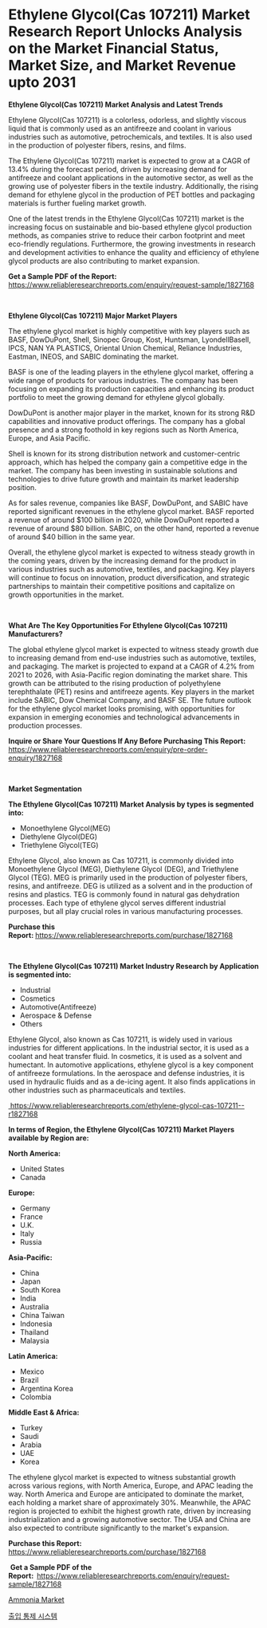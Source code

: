 <p><h1>Ethylene Glycol(Cas 107211) Market Research Report Unlocks Analysis on the Market Financial Status, Market Size, and Market Revenue upto 2031</h1></p><p><strong>Ethylene Glycol(Cas 107211) Market Analysis and Latest Trends</strong></p>
<p><p>Ethylene Glycol(Cas 107211) is a colorless, odorless, and slightly viscous liquid that is commonly used as an antifreeze and coolant in various industries such as automotive, petrochemicals, and textiles. It is also used in the production of polyester fibers, resins, and films.</p><p>The Ethylene Glycol(Cas 107211) market is expected to grow at a CAGR of 13.4% during the forecast period, driven by increasing demand for antifreeze and coolant applications in the automotive sector, as well as the growing use of polyester fibers in the textile industry. Additionally, the rising demand for ethylene glycol in the production of PET bottles and packaging materials is further fueling market growth.</p><p>One of the latest trends in the Ethylene Glycol(Cas 107211) market is the increasing focus on sustainable and bio-based ethylene glycol production methods, as companies strive to reduce their carbon footprint and meet eco-friendly regulations. Furthermore, the growing investments in research and development activities to enhance the quality and efficiency of ethylene glycol products are also contributing to market expansion.</p></p>
<p><strong>Get a Sample PDF of the Report:&nbsp;</strong> <a href="https://www.reliableresearchreports.com/enquiry/request-sample/1827168">https://www.reliableresearchreports.com/enquiry/request-sample/1827168</a></p>
<p>&nbsp;</p>
<p><strong>Ethylene Glycol(Cas 107211) Major Market Players</strong></p>
<p><p>The ethylene glycol market is highly competitive with key players such as BASF, DowDuPont, Shell, Sinopec Group, Kost, Huntsman, LyondellBasell, IPCS, NAN YA PLASTICS, Oriental Union Chemical, Reliance Industries, Eastman, INEOS, and SABIC dominating the market.</p><p>BASF is one of the leading players in the ethylene glycol market, offering a wide range of products for various industries. The company has been focusing on expanding its production capacities and enhancing its product portfolio to meet the growing demand for ethylene glycol globally.</p><p>DowDuPont is another major player in the market, known for its strong R&D capabilities and innovative product offerings. The company has a global presence and a strong foothold in key regions such as North America, Europe, and Asia Pacific.</p><p>Shell is known for its strong distribution network and customer-centric approach, which has helped the company gain a competitive edge in the market. The company has been investing in sustainable solutions and technologies to drive future growth and maintain its market leadership position.</p><p>As for sales revenue, companies like BASF, DowDuPont, and SABIC have reported significant revenues in the ethylene glycol market. BASF reported a revenue of around $100 billion in 2020, while DowDuPont reported a revenue of around $80 billion. SABIC, on the other hand, reported a revenue of around $40 billion in the same year.</p><p>Overall, the ethylene glycol market is expected to witness steady growth in the coming years, driven by the increasing demand for the product in various industries such as automotive, textiles, and packaging. Key players will continue to focus on innovation, product diversification, and strategic partnerships to maintain their competitive positions and capitalize on growth opportunities in the market.</p></p>
<p>&nbsp;</p>
<p><strong>What Are The Key Opportunities For Ethylene Glycol(Cas 107211) Manufacturers?</strong></p>
<p><p>The global ethylene glycol market is expected to witness steady growth due to increasing demand from end-use industries such as automotive, textiles, and packaging. The market is projected to expand at a CAGR of 4.2% from 2021 to 2026, with Asia-Pacific region dominating the market share. This growth can be attributed to the rising production of polyethylene terephthalate (PET) resins and antifreeze agents. Key players in the market include SABIC, Dow Chemical Company, and BASF SE. The future outlook for the ethylene glycol market looks promising, with opportunities for expansion in emerging economies and technological advancements in production processes.</p></p>
<p><strong>Inquire or Share Your Questions If Any Before Purchasing This Report:</strong> <a href="https://www.reliableresearchreports.com/enquiry/pre-order-enquiry/1827168">https://www.reliableresearchreports.com/enquiry/pre-order-enquiry/1827168</a></p>
<p>&nbsp;</p>
<p><strong>Market Segmentation</strong></p>
<p><strong>The Ethylene Glycol(Cas 107211) Market Analysis by types is segmented into:</strong></p>
<p><ul><li>Monoethylene Glycol(MEG)</li><li>Diethylene Glycol(DEG)</li><li>Triethylene Glycol(TEG)</li></ul></p>
<p><p>Ethylene Glycol, also known as Cas 107211, is commonly divided into Monoethylene Glycol (MEG), Diethylene Glycol (DEG), and Triethylene Glycol (TEG). MEG is primarily used in the production of polyester fibers, resins, and antifreeze. DEG is utilized as a solvent and in the production of resins and plastics. TEG is commonly found in natural gas dehydration processes. Each type of ethylene glycol serves different industrial purposes, but all play crucial roles in various manufacturing processes.</p></p>
<p><strong>Purchase this Report:&nbsp;</strong><a href="https://www.reliableresearchreports.com/purchase/1827168">https://www.reliableresearchreports.com/purchase/1827168</a></p>
<p>&nbsp;</p>
<p><strong>The Ethylene Glycol(Cas 107211) Market Industry Research by Application is segmented into:</strong></p>
<p><ul><li>Industrial</li><li>Cosmetics</li><li>Automotive(Antifreeze)</li><li>Aerospace & Defense</li><li>Others</li></ul></p>
<p><p>Ethylene Glycol, also known as Cas 107211, is widely used in various industries for different applications. In the industrial sector, it is used as a coolant and heat transfer fluid. In cosmetics, it is used as a solvent and humectant. In automotive applications, ethylene glycol is a key component of antifreeze formulations. In the aerospace and defense industries, it is used in hydraulic fluids and as a de-icing agent. It also finds applications in other industries such as pharmaceuticals and textiles.</p></p>
<p><a href="https://www.reliableresearchreports.com/ethylene-glycol-cas-107211--r1827168">&nbsp;https://www.reliableresearchreports.com/ethylene-glycol-cas-107211--r1827168</a></p>
<p><strong>In terms of Region, the Ethylene Glycol(Cas 107211) Market Players available by Region are:</strong></p>
<p>
    <p> <strong> North America: </strong>
        <ul>
            <li>United States</li>
            <li>Canada</li>
        </ul>
        </p> 
    <p> <strong> Europe: </strong>
        <ul>
            <li>Germany</li>
            <li>France</li>
            <li>U.K.</li>
            <li>Italy</li>
            <li>Russia</li>
        </ul>
        </p> 
    <p> <strong> Asia-Pacific: </strong>
        <ul>
            <li>China</li>
            <li>Japan</li>
            <li>South Korea</li>
            <li>India</li>
            <li>Australia</li>
            <li>China Taiwan</li>
            <li>Indonesia</li>
            <li>Thailand</li>
            <li>Malaysia</li>
        </ul>
        </p> 
    <p> <strong> Latin America: </strong>
        <ul>
            <li>Mexico</li>
            <li>Brazil</li>
            <li>Argentina Korea</li>
            <li>Colombia</li>
        </ul>
        </p> 
    <p> <strong> Middle East & Africa: </strong>
        <ul>
            <li>Turkey</li>
            <li>Saudi</li>
            <li>Arabia</li>
            <li>UAE</li>
            <li>Korea</li>
        </ul>
    </p>
    </p>
<p><p>The ethylene glycol market is expected to witness substantial growth across various regions, with North America, Europe, and APAC leading the way. North America and Europe are anticipated to dominate the market, each holding a market share of approximately 30%. Meanwhile, the APAC region is projected to exhibit the highest growth rate, driven by increasing industrialization and a growing automotive sector. The USA and China are also expected to contribute significantly to the market's expansion.</p></p>
<p><strong>Purchase this Report: </strong><a href="https://www.reliableresearchreports.com/purchase/1827168">https://www.reliableresearchreports.com/purchase/1827168</a></p>
<p>&nbsp;<strong>Get a Sample PDF of the Report:&nbsp;&nbsp;</strong><a href="https://www.reliableresearchreports.com/enquiry/request-sample/1827168">https://www.reliableresearchreports.com/enquiry/request-sample/1827168</a></p>
<p><strong></strong></p>
<p><p><a href="https://medium.com/@mdmasty/ammonia-market-a-global-and-regional-analysis-focus-on-region-country-level-analysis-and-e87b3316f889">Ammonia Market</a></p><p><a href="https://github.com/sarassiksa/Market-Research-Report-List-1/blob/main/17175608537.md">출입 통제 시스템</a></p></p>